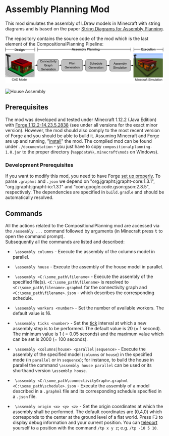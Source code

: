 # Assembly Planning Mod
This mod simulates the assembly of LDraw models in Minecraft with string diagrams and is based on the paper [String Diagrams for Assembly Planning](https://arxiv.org/abs/1909.10475). 

The repository contains the source code of the mod which is the last element of the CompositionalPlanning Pipeline:
![Compositional Planning Pipeline](documentation/compositionalPlanningPipeline.png)

![House Assembly](documentation/assemblyHouseParallel16.gif)

##  Prerequisites
The mod was developed and tested under Minecraft 1.12.2 (Java Edition) with [Forge 1.12.2-14.23.5.2838](https://files.minecraftforge.net/maven/net/minecraftforge/forge/index_1.12.2.html) (see under all versions for the exact minor version). However, the mod should also comply to the most recent version of Forge and you should be able to build it. Assuming Minecraft and Forge are up and running, "[install](https://www.instructables.com/id/How-to-Install-Mods-for-Minecraft-Forge/)" the mod. The compiled mod can be found under `./documentation` - you just have to copy `compositionalplanning-1.0.jar` to the proper directory (`%appdata%\.minecraft\mods` on Windows).

### Development Prerequisites

If you want to modify this mod, you need to have Forge [set up properly](https://mcforge.readthedocs.io/en/latest/gettingstarted/).
To parse `.graphml` and `.json` we depend on "org.jgrapht:jgrapht-core:1.3.1", "org.jgrapht:jgrapht-io:1.3.1" and "com.google.code.gson:gson:2.8.5", respectively. The dependencies are specified in `build.gradle` and should be automatically resolved.

## Commands
All the actions related to the CompositionalPlanning mod are accessed via the `/assembly ...` command followed by arguments (in Minecraft press <kbd>t</kbd> to open the command prompt).  
Subsequently all the commands are listed and described:

- ` \assembly columns` - Execute the assembly of the columns model in parallel.  

- ` \assembly house` - Execute the assembly of the house model in parallel.  

- ` \assembly <C:\some_path\filename>` - Execute the assembly of the specified file(s). `<C:\some_path\filename>` is resolved to `<C:\some_path\filename>.graphml` for the connectivity graph and `<C:\some_path\filename>.json` - which describes the corresponding schedule.  

- ` \assembly workers <number>` - Set the number of available workers. The default value is 16.  

- ` \assembly ticks <number>` - Set the [tick](https://minecraft.gamepedia.com/Tick) interval at which a new assembly step is to be performed. The default value is 20 (= 1 second). The minimum value is 1 ( = 0.05 seconds) and the maximum value which can be set is 2000 (= 100 seconds).  

- ` \assembly <columns|house> <parallel|sequence>` - Execute the assembly of the specified model (`columns` or `house`) in the specified mode (in `parallel` or in `sequence`); for instance, to build the house in parallel the command `\assembly house parallel` can be used or its shorthand version `\assembly house`.  

- ` \assembly <C:\some_path\connectivityGraph>.graphml <C:\some_path\schedule>.json` - Execute the assembly of a model described in a `.graphml` file and its corresponding schedule specified in a `.json` file.  

- ` \assembly origin <x> <y> <z>` - Set the origin coordinates at which the assembly shall be performed. The default coordinates are (0,4,0) which corresponds to the center at the ground level of a flat world. Press <kbd>F3</kbd> to display debug information and your current position. You can [teleport](https://minecraft.gamepedia.com/Commands/tp) yourself to a position with the command `/tp x y z`; e.g. `/tp -10 5 10`.  
